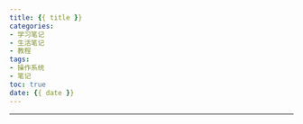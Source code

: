 ```yaml
---
title: {{ title }}
categories: 
- 学习笔记
- 生活笔记
- 教程
tags:
- 操作系统
- 笔记
toc: true 
date: {{ date }}
---
```



<!--more-->

------

